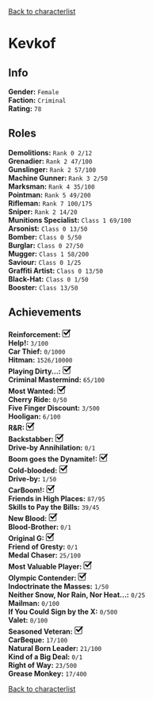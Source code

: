 [Back to characterlist](../Overview.md)

# Kevkof

## Info

**Gender:**	`Female`  
**Faction:**	`Criminal`  
**Rating:**	`78`  

## Roles

**Demolitions:**	`Rank 0 2/12`  
**Grenadier:**	`Rank 2 47/100`  
**Gunslinger:**	`Rank 2 57/100`  
**Machine Gunner:**	`Rank 3 2/50`  
**Marksman:**	`Rank 4 35/100`  
**Pointman:**	`Rank 5 49/200`  
**Rifleman:**	`Rank 7 100/175`  
**Sniper:**	`Rank 2 14/20`  
**Munitions Specialist:**	`Class 1 69/100`  
**Arsonist:**	`Class 0 13/50`  
**Bomber:**	`Class 0 5/50`  
**Burglar:**	`Class 0 27/50`  
**Mugger:**	`Class 1 58/200`  
**Saviour:**	`Class 0 1/25`  
**Graffiti Artist:**	`Class 0 13/50`  
**Black-Hat:**	`Class 0 1/50`  
**Booster:**	`Class 13/50`  

## Achievements

**Reinforcement:**	![Check](../../Images/check.png)  
**Help!:**	`3/100`  
**Car Thief:**	`0/1000`  
**Hitman:**	`1526/10000`  
**Playing Dirty...:**	![Check](../../Images/check.png)  
**Criminal Mastermind:**	`65/100`  
**Most Wanted:**	![Check](../../Images/check.png)  
**Cherry Ride:**	`0/50`  
**Five Finger Discount:**	`3/500`  
**Hooligan:**	`6/100`  
**R&R:**	![Check](../../Images/check.png)  
**Backstabber:**	![Check](../../Images/check.png)  
**Drive-by Annihilation:**	`0/1`  
**Boom goes the Dynamite!:**	![Check](../../Images/check.png)  
**Cold-blooded:**	![Check](../../Images/check.png)  
**Drive-by:**	`1/50`  
**CarBoom!:**	![Check](../../Images/check.png)  
**Friends in High Places:**	`87/95`  
**Skills to Pay the Bills:**	`39/45`  
**New Blood:**	![Check](../../Images/check.png)  
**Blood-Brother:**	`0/1`  
**Original G:**	![Check](../../Images/check.png)  
**Friend of Gresty:**	`0/1`  
**Medal Chaser:**	`25/100`  
**Most Valuable Player:**	![Check](../../Images/check.png)  
**Olympic Contender:**	![Check](../../Images/check.png)  
**Indoctrinate the Masses:**	`1/50`  
**Neither Snow, Nor Rain, Nor Heat...:**	`0/25`  
**Mailman:**	`0/100`  
**If You Could Sign by the X:**	`0/500`  
**Valet:**	`0/100`  
**Seasoned Veteran:**	![Check](../../Images/check.png)  
**CarBeque:**	`17/100`  
**Natural Born Leader:**	`21/100`  
**Kind of a Big Deal:**	`0/1`  
**Right of Way:**	`23/500`  
**Grease Monkey:**	`17/400`  

[Back to characterlist](../Overview.md)
